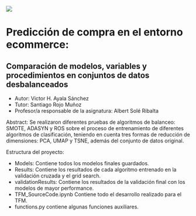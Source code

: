 ![](images/UOC.jpg)

# Predicción de compra en el entorno ecommerce:
## Comparación de modelos, variables y procedimientos en conjuntos de datos desbalanceados

- Autor: Victor H. Ayala Sánchez
- Tutor: Santiago Rojo Muñoz
- Profesor/a responsable de la asignatura: Albert Solé Ribalta

Abstract:
Se realizaron diferentes pruebas de algoritmos de balanceo: SMOTE, ADASYN y ROS sobre el proceso de entrenamiento de diferentes algoritmos de clasificación, teniendo en cuenta tres formas de reducción de dimensiones: PCA, UMAP y TSNE, además del conjunto de datos original. 

Estructura del proyecto:
- Models: Contiene todos los modelos finales guardados. 
- Results: Contiene los resultados de cada algoritmo entrenado en la validación cruzada y el grid search.
- validationResults: Contiene los resultados de la validación final con los modelos de mayor performance.
- TFM_SourceCode.ipynb Contiene todo el desarrollo realizado para el TFM.
- functions.py contiene algunas funciones auxiliares.

